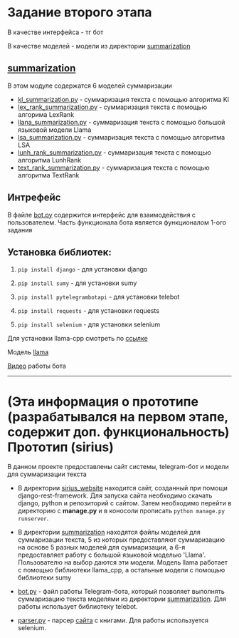# Задание второго этапа
В качестве интерфейса - тг бот

В качестве моделей - модели из директории [summarization](https://github.com/PakilevDima/sirius/tree/main/summarization)

## [summarization](https://github.com/PakilevDima/sirius/tree/main/summarization)
В этом модуле содержатся 6 моделей суммаризации
- [kl_summarization.py](https://github.com/PakilevDima/sirius/blob/main/summarization/kl_summarization.py) -
суммаризация текста с помощью алгоритма Kl
- [lex_rank_summarization.py](https://github.com/PakilevDima/sirius/blob/main/summarization/lex_rank_summarization.py) - 
суммаризация текста с помощью алгорима LexRank
- [llana_summarization.py](https://github.com/PakilevDima/sirius/blob/main/summarization/llana_summarization.py) - 
суммаризация текста с помощью большой языковой модели Llama
- [lsa_summarization.py](https://github.com/PakilevDima/sirius/blob/main/summarization/lsa_summarization.py) - 
суммаризация текста с помощью алгоритма LSA
- [lunh_rank_summarization.py](https://github.com/PakilevDima/sirius/blob/main/summarization/lunh_rank_summarization.py) -
суммаризация текста с помощью алгоритма LunhRank
- [text_rank_summarization.py](https://github.com/PakilevDima/sirius/blob/main/summarization/text_rank_summarization.py) - 
суммаризация текста с помощью алгоритма TextRank
## Интрефейс
В файле [bot.py](https://github.com/PakilevDima/sirius/blob/main/bot.py) содержится интерфейс для взаимодействия с 
пользователем. Часть функционала бота является функционалом 1-ого задания


## Установка библиотек:
1. `pip install django` - для установки django

2. `pip install sumy` - для установки sumy

3. `pip install pytelegrambotapi` - для установки telebot

4. `pip install requests` - для установки requests

5. `pip install selenium` - для установки selenium

Для установки llama-cpp смотреть по [ссылке](https://github.com/ggerganov/llama.cpp)

Модель [llama](https://drive.google.com/file/d/1wq8FYFJ2Z03269Qi8z_ECJwcG0Xrnewd/view?usp=sharing)

[Видео](https://drive.google.com/file/d/1Oye35u6twQaONxlD3N3lawEfd2hy5VXL/view?usp=sharing) работы бота

---

#  (Эта информация о прототипе (разрабатывался на первом этапе, содержит доп. функциональность) Прототип (sirius)
В данном проекте предоставлены сайт системы, telegram-бот и модели для суммаризации текста

- В директории [sirius_website](https://github.com/PakilevDima/sirius/tree/main/sirius_website) находится сайт, созданный 
при помощи django-rest-framework. Для запуска сайта необходимо скачать django, python и репозиторий с сайтом. Затем 
необходимо перейти в директорию с **manage.py** и в коносоли прописать `python manage.py runserver`.

- В директории [summarization](https://github.com/PakilevDima/sirius/tree/main/summarization) находятся файлы моделей для 
суммаризации текста, 5 из которых предоставляют суммаризацию на основе 5 разных моделей для суммаризации, а 6-я 
предоставляет работу с большой языковой моделью 'Llama'. Пользователю на выбор даются эти модели. Модель llama работает 
с помощью библиотеки llama_cpp, а остальные модели с помощью библиотеки sumy

- [bot.py](https://github.com/PakilevDima/sirius/blob/main/bot.py) - файл работы Telegram-бота, который позволяет выполнять 
суммаризацию текста моделями из директории
[summarization](https://github.com/PakilevDima/sirius/tree/main/summarization). Для работы использует библиотеку telebot.

- [parser.py](https://github.com/PakilevDima/sirius/blob/main/parser.py) - 
парсер [сайта](https://ilibrary.ru/) с книгами. 
Для работы используется selenium.
